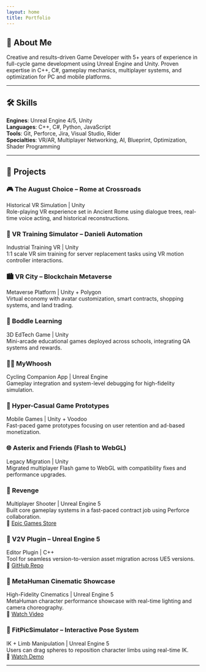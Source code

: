 ```yaml
---
layout: home
title: Portfolio
---
```


## 👋 About Me

Creative and results-driven Game Developer with 5+ years of experience in full-cycle game development using Unreal Engine and Unity. Proven expertise in C++, C#, gameplay mechanics, multiplayer systems, and optimization for PC and mobile platforms.

---

## 🛠️ Skills

**Engines**: Unreal Engine 4/5, Unity  
**Languages**: C++, C#, Python, JavaScript  
**Tools**: Git, Perforce, Jira, Visual Studio, Rider  
**Specialties**: VR/AR, Multiplayer Networking, AI, Blueprint, Optimization, Shader Programming

---

## 🚀 Projects

### 🎮 The August Choice – Rome at Crossroads
Historical VR Simulation | Unity  
Role-playing VR experience set in Ancient Rome using dialogue trees, real-time voice acting, and historical reconstructions.

### 🧰 VR Training Simulator – Danieli Automation
Industrial Training VR | Unity  
1:1 scale VR sim training for server replacement tasks using VR motion controller interactions.

### 🏙️ VR City – Blockchain Metaverse
Metaverse Platform | Unity + Polygon  
Virtual economy with avatar customization, smart contracts, shopping systems, and land trading.

### 🧠 Boddle Learning
3D EdTech Game | Unity  
Mini-arcade educational games deployed across schools, integrating QA systems and rewards.

### 🚴‍♂️ MyWhoosh
Cycling Companion App | Unreal Engine  
Gameplay integration and system-level debugging for high-fidelity simulation.

### 📱 Hyper-Casual Game Prototypes
Mobile Games | Unity + Voodoo  
Fast-paced game prototypes focusing on user retention and ad-based monetization.

### 🌐 Asterix and Friends (Flash to WebGL)
Legacy Migration | Unity  
Migrated multiplayer Flash game to WebGL with compatibility fixes and performance upgrades.

### 🔫 Revenge
Multiplayer Shooter | Unreal Engine 5  
Built core gameplay systems in a fast-paced contract job using Perforce collaboration.  
🔗 [Epic Games Store](https://store.epicgames.com/en-US/p/r3v3nge1-0be179)

### 🔌 V2V Plugin – Unreal Engine 5
Editor Plugin | C++  
Tool for seamless version-to-version asset migration across UE5 versions.  
🔗 [GitHub Repo](https://github.com/talal0047/V2V)

### 👤 MetaHuman Cinematic Showcase
High-Fidelity Cinematics | Unreal Engine 5  
MetaHuman character performance showcase with real-time lighting and camera choreography.  
🎥 [Watch Video](https://drive.google.com/file/d/1k8MKkLuEZunJr1Idh5f35ZTSPzp553w0/view?usp=drive_link)

### 🤸 FitPicSimulator – Interactive Pose System
IK + Limb Manipulation | Unreal Engine 5  
Users can drag spheres to reposition character limbs using real-time IK.  
🎥 [Watch Demo](https://drive.google.com/file/d/1Zpe2hUyf8n0RjB88MRFxeLbFWt3mpUlT/view?usp=sharing)

---
